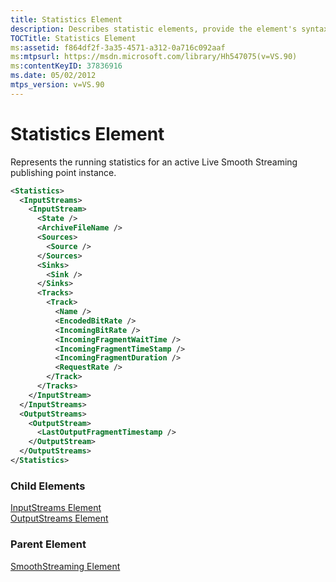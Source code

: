 ```yaml
---
title: Statistics Element
description: Describes statistic elements, provide the element's syntax, and outlines various child elements and parent elements
TOCTitle: Statistics Element
ms:assetid: f864df2f-3a35-4571-a312-0a716c092aaf
ms:mtpsurl: https://msdn.microsoft.com/library/Hh547075(v=VS.90)
ms:contentKeyID: 37836916
ms.date: 05/02/2012
mtps_version: v=VS.90
---
```


# Statistics Element

Represents the running statistics for an active Live Smooth Streaming publishing point instance.

```xml
<Statistics>
  <InputStreams>
    <InputStream>
      <State />
      <ArchiveFileName />
      <Sources>
        <Source />
      </Sources>
      <Sinks>
        <Sink />
      </Sinks>
      <Tracks>
        <Track>
          <Name />
          <EncodedBitRate />
          <IncomingBitRate />
          <IncomingFragmentWaitTime />
          <IncomingFragmentTimeStamp />
          <IncomingFragmentDuration />
          <RequestRate />
        </Track>
      </Tracks>
    </InputStream>
  </InputStreams>
  <OutputStreams>
    <OutputStream>
      <LastOutputFragmentTimestamp />
    </OutputStream>
  </OutputStreams>
</Statistics>
```

### Child Elements

[InputStreams Element](inputstreams-element.md)  
[OutputStreams Element](outputstreams-element.md)

### Parent Element

[SmoothStreaming Element](smoothstreaming-element.md)
